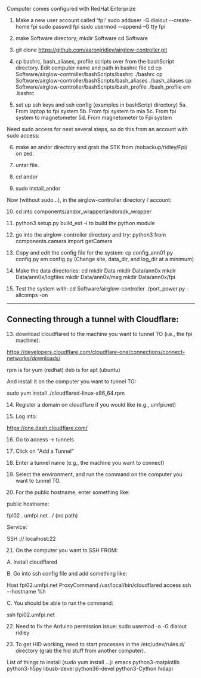 
Computer comes configured with RedHat Enterprize

1. Make a new user account called 'fpi'
sudo adduser -G dialout --create-home fpi
sudo passwd fpi
sudo usermod -–append –G tty fpi

2. make Software directory;
mkdir Software
cd Software

3. git clone https://github.com/aaronjridley/airglow-controller.git

4. cp bashrc, bash_aliases, profile scripts over from the bashScript
directory. Edit computer name and path in bashrc file
cd
cp Software/airglow-controller/bashScripts/bashrc ./bashrc
cp Software/airglow-controller/bashScripts/bash_aliases ./bash_aliases
cp Software/airglow-controller/bashScripts/bash_profile ./bash_profile
em .bashrc

5. set up ssh keys and ssh config (examples in bashScript directory)
5a. From laptop to fpi system
5b. From fpi system to mia
5c. From fpi system to magnetometer
5d. From magnetometer to Fpi system

Need sudo access for next several steps, so do this from an account
with sudo access:

6. make an andor directory and grab the STK from /nobackup/ridley/Fpi/ on zed.

7. untar file.

8. cd andor

9. sudo install_andor

Now (without sudo...), in the airglow-controller directory / account:

10. cd into components/andor_wrapper/andorsdk_wrapper

11. python3 setup.py build_ext -i to build the python module

12. go into the airglow-controller directory and try:
python3
from components.camera import getCamera

13. Copy and edit the config file for the system:
cp config_ann01.py config.py
em config.py
(Change site, data_dir, and log_dir at a minimum)

14. Make the data directories:
cd
mkdir Data
mkdir Data/ann0x
mkdir Data/ann0x/logfiles
mkdir Data/ann0x/mag
mkdir Data/ann0x/fpi

15. Test the system with:
cd Software/airglow-controller
./port_power.py -allcomps -on


---------------------------------------------------------------------
Connecting through a tunnel with Cloudflare:
---------------------------------------------------------------------

13. download cloudflared to the machine you want to tunnel TO (i.e.,
the fpi machine):

https://developers.cloudflare.com/cloudflare-one/connections/connect-networks/downloads/

rpm is for yum (redhat)
deb is for apt (ubuntu)

And install it on the computer you want to tunnel TO:

sudo yum install ./cloudflared-linux-x86_64.rpm

14. Register a domain on cloudflare if you would like (e.g., umfpi.net)

15. Log into:

https://one.dash.cloudflare.com/

16. Go to access -> tunnels

17. Click on "Add a Tunnel"

18. Enter a tunnel name (e.g., the machine you want to connect)

19. Select the environment, and run the command on the computer you
want to tunnel TO.

20. For the public hostname, enter something like:

public hostname:

fpi02   .   umfpi.net   .   / (no path)

Service:

SSH   ://   localhost:22

21. On the computer you want to SSH FROM:

A. Install cloudflared

B. Go into ssh config file and add something like:

Host fpi02.umfpi.net
     ProxyCommand /usr/local/bin/cloudflared access ssh --hostname %h

C. You should be able to run the command:

ssh fpi02.umfpi.net

22. Need to fix the Arduino permission issue: sudo usermod -a -G dialout ridley

23. To get HID working, need to start processes in the /etc/udev/rules.d/ directory (grab the hid stuff from another computer).


List of things to install (sudo yum install ...):
emacs
python3-matplotlib
python3-h5py
libusb-devel
python36-devel
python3-Cython
hidapi
